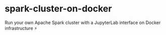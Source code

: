 # spark-cluster-on-docker
Run your own Apache Spark cluster with a JupyterLab interface on Docker infrastructure :zap:
